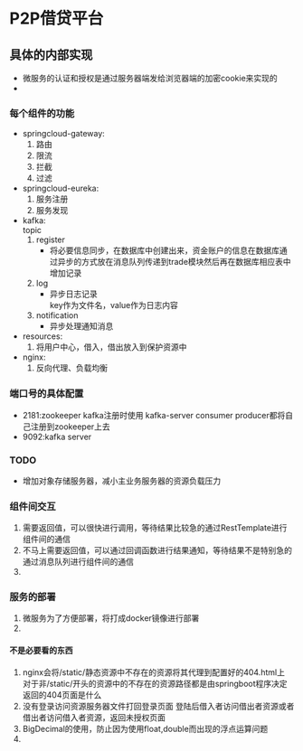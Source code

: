 # P2P借贷平台


## 具体的内部实现
- 微服务的认证和授权是通过服务器端发给浏览器端的加密cookie来实现的
- 

### 每个组件的功能
- springcloud-gateway:
    1. 路由
    2. 限流
    3. 拦截
    4. 过滤
- springcloud-eureka:
    1. 服务注册
    2. 服务发现
- kafka:  
    topic
    1. register
        - 将必要信息同步，在数据库中创建出来，资金账户的信息在数据库通过异步的方式放在消息队列传递到trade模块然后再在数据库相应表中增加记录
    2. log
        - 异步日志记录  
        key作为文件名，value作为日志内容
    3. notification
        - 异步处理通知消息
- resources:
    1. 将用户中心，借入，借出放入到保护资源中        
- nginx:
    1. 反向代理、负载均衡
        
### 端口号的具体配置
- 2181:zookeeper kafka注册时使用  kafka-server consumer producer都将自己注册到zookeeper上去
- 9092:kafka server       


### TODO
- 增加对象存储服务器，减小主业务服务器的资源负载压力


### 组件间交互
1. 需要返回值，可以很快进行调用，等待结果比较急的通过RestTemplate进行组件间的通信
2. 不马上需要返回值，可以通过回调函数进行结果通知，等待结果不是特别急的通过消息队列进行组件间的通信
3. 

### 服务的部署
1. 微服务为了方便部署，将打成docker镜像进行部署
2.  

#### 不是必要看的东西
1. nginx会将/static/静态资源中不存在的资源将其代理到配置好的404.html上  
   对于非/static/开头的资源中的不存在的资源路径都是由springboot程序决定返回的404页面是什么
2. 没有登录访问资源服务器文件打回登录页面
   登陆后借入者访问借出者资源或者借出者访问借入者资源，返回未授权页面
3. BigDecimal的使用，防止因为使用float,double而出现的浮点运算问题
4.     